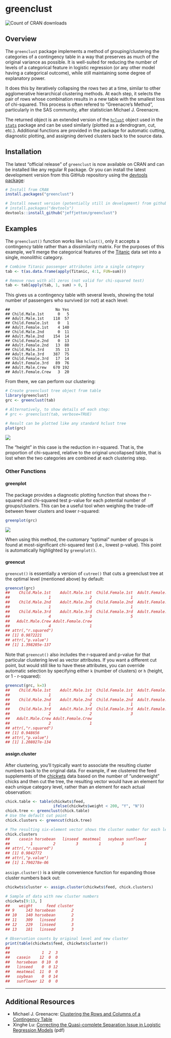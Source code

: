 
<!-- README.md is generated from README.Rmd. Please edit that file -->

# greenclust

![Count of CRAN
downloads](https://cranlogs.r-pkg.org/badges/grand-total/greenclust)

## Overview

The `greenclust` package implements a method of grouping/clustering the
categories of a contingency table in a way that preserves as much of the
original variance as possible. It is well-suited for reducing the number
of levels of a categorical feature in logistic regression (or any other
model having a categorical outcome), while still maintaining some degree
of explanatory power.

It does this by iteratively collapsing the rows two at a time, similar
to other agglomerative hierarchical clustering methods. At each step, it
selects the pair of rows whose combination results in a new table with
the smallest loss of chi-squared. This process is often refered to
“Greenacre’s Method”, particularly in the SAS community, after
statistician Michael J. Greenacre.

The returned object is an extended version of the
[`hclust`](https://stat.ethz.ch/R-manual/R-devel/library/stats/html/hclust.html)
object used in the
[`stats`](https://stat.ethz.ch/R-manual/R-devel/library/stats/html/stats-package.html)
package and can be used similarly (plotted as a dendrogram, cut, etc.).
Additional functions are provided in the package for automatic cutting,
diagnostic plotting, and assigning derived clusters back to the source
data.

## Installation

The latest “official release” of `greenclust` is now available on CRAN
and can be installed like any regular R package. Or you can install the
latest development version from this GitHub repository using the
[devtools
package](https://builder.r-hub.io/status/greenclust_1.1.0.tar.gz-8c0dc2cd188b4e2e862e5e1b5dacc097):

``` r
# Install from CRAN
install.packages("greenclust")

# Install newest version (potentially still in development) from github
# install.packages("devtools")
devtools::install_github("jeffjetton/greenclust")
```

## Examples

The `greenclust()` function works like `hclust()`, only it accepts a
contingency table rather than a dissimilarity matrix. For the purposes
of this example, we’ll merge the categorical features of the
[Titanic](https://stat.ethz.ch/R-manual/R-devel/library/datasets/html/Titanic.html)
data set into a single, monolithic category.

``` r
# Combine Titanic passenger attributes into a single category
tab <- t(as.data.frame(apply(Titanic, 4:1, FUN=sum)))

# Remove rows with all zeros (not valid for chi-squared test)
tab <- tab[apply(tab, 1, sum) > 0, ]
```

This gives us a contingency table with several levels, showing the total
number of passengers who survived (or not) at each level:

    ##                    No Yes
    ## Child.Male.1st      0   5
    ## Adult.Male.1st    118  57
    ## Child.Female.1st    0   1
    ## Adult.Female.1st    4 140
    ## Child.Male.2nd      0  11
    ## Adult.Male.2nd    154  14
    ## Child.Female.2nd    0  13
    ## Adult.Female.2nd   13  80
    ## Child.Male.3rd     35  13
    ## Adult.Male.3rd    387  75
    ## Child.Female.3rd   17  14
    ## Adult.Female.3rd   89  76
    ## Adult.Male.Crew   670 192
    ## Adult.Female.Crew   3  20

From there, we can perform our clustering:

``` r
# Create greenclust tree object from table
library(greenclust)
grc <- greenclust(tab)

# Alternatively, to show details of each step:
# grc <- greenclust(tab, verbose=TRUE)

# Result can be plotted like any standard hclust tree
plot(grc)
```

![](man/figures/README-example_clusterplot_1-1.png)<!-- -->

The “height” in this case is the reduction in r-squared. That is, the
proportion of chi-squared, relative to the original uncollapsed table,
that is lost when the two categories are combined at each clustering
step.

### Other Functions

#### greenplot

The package provides a diagnostic plotting function that shows the
r-squared and chi-squared test p-value for each potential number of
groups/clusters. This can be a useful tool when weighing the trade-off
between fewer clusters and lower r-squared:

``` r
greenplot(grc)
```

![](man/figures/README-example_greenplot-1.png)<!-- -->

When using this method, the customary “optimal” number of groups is
found at most-significant chi-squared test (i.e., lowest p-value). This
point is automatically highlighted by `greenplot()`.

#### greencut

`greencut()` is essentially a version of `cutree()` that cuts a
greenclust tree at the optimal level (mentioned above) by default:

``` r
greencut(grc)
##    Child.Male.1st    Adult.Male.1st  Child.Female.1st  Adult.Female.1st 
##                 1                 2                 1                 1 
##    Child.Male.2nd    Adult.Male.2nd  Child.Female.2nd  Adult.Female.2nd 
##                 1                 3                 1                 1 
##    Child.Male.3rd    Adult.Male.3rd  Child.Female.3rd  Adult.Female.3rd 
##                 4                 3                 5                 5 
##   Adult.Male.Crew Adult.Female.Crew 
##                 4                 1 
## attr(,"r.squared")
## [1] 0.9872221
## attr(,"p.value")
## [1] 1.398205e-137
```

Note that `greencut()` also includes the r-squared and p-value for that
particular clustering level as vector attributes. If you want a
different cut point, but would still like to have these attributes, you
can override automatic selection by specifying either `k` (number of
clusters) or `h` (height, or 1 - r-squared):

``` r
greencut(grc, k=3)
##    Child.Male.1st    Adult.Male.1st  Child.Female.1st  Adult.Female.1st 
##                 1                 2                 1                 1 
##    Child.Male.2nd    Adult.Male.2nd  Child.Female.2nd  Adult.Female.2nd 
##                 1                 2                 1                 1 
##    Child.Male.3rd    Adult.Male.3rd  Child.Female.3rd  Adult.Female.3rd 
##                 2                 2                 3                 3 
##   Adult.Male.Crew Adult.Female.Crew 
##                 2                 1 
## attr(,"r.squared")
## [1] 0.948656
## attr(,"p.value")
## [1] 1.208027e-134
```

#### assign.cluster

After clustering, you’ll typically want to associate the resulting
cluster numbers back to the original data. For example, if we clustered
the feed supplements of the
[chickwts](https://stat.ethz.ch/R-manual/R-devel/library/datasets/html/chickwts.html)
data based on the number of “underweight” chicks and then cut the tree,
the resulting vector would have an element for each unique category
level, rather than an element for each actual observation:

``` r
chick.table <- table(chickwts$feed,
                     ifelse(chickwts$weight < 200, "Y", "N"))
chick.tree <- greenclust(chick.table)
# Use the default cut point
chick.clusters <- greencut(chick.tree)

# The resulting six-element vector shows the cluster number for each level
chick.clusters
##    casein horsebean   linseed  meatmeal   soybean sunflower 
##         1         2         3         1         3         1 
## attr(,"r.squared")
## [1] 0.9842772
## attr(,"p.value")
## [1] 1.790278e-06
```

`assign.cluster()` is a simple convenience function for expanding those
cluster numbers back out:

``` r
chickwts$cluster <- assign.cluster(chickwts$feed, chick.clusters)

# Sample of data with new cluster numbers
chickwts[9:13, ]
##    weight      feed cluster
## 9     143 horsebean       2
## 10    140 horsebean       2
## 11    309   linseed       3
## 12    229   linseed       3
## 13    181   linseed       3

# Observation counts by original level and new cluster
print(table(chickwts$feed, chickwts$cluster))
##            
##              1  2  3
##   casein    12  0  0
##   horsebean  0 10  0
##   linseed    0  0 12
##   meatmeal  11  0  0
##   soybean    0  0 14
##   sunflower 12  0  0
```

-----

## Additional Resources

  - Michael J. Greenacre: [Clustering the Rows and Columns of a
    Contingency Table](https://doi.org/10.1007/BF01901670)
  - Xinghe Lu: [Correcting the Quasi-complete Separation Issue in
    Logistic Regression
    Models](https://pdfs.semanticscholar.org/bbb0/2b26cf6a1628b27ddef70a83b92962d6dce2.pdf)
    (pdf)
